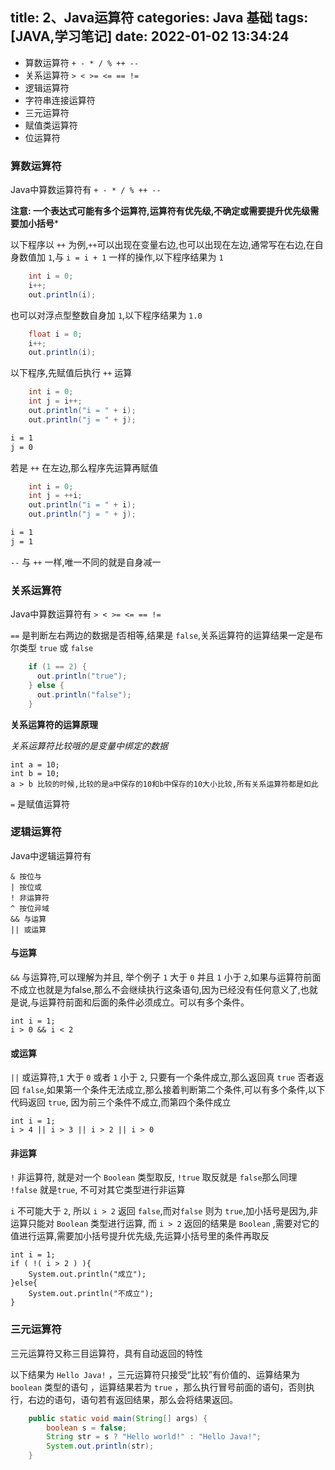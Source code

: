 title: 2、Java运算符
categories: Java 基础
tags: [JAVA,学习笔记]
date: 2022-01-02 13:34:24
---
 * 算数运算符 `+ - * / % ++ --`
 * 关系运算符 `> < >= <= == !=`
 * 逻辑运算符
 * 字符串连接运算符
 * 三元运算符
 * 赋值类运算符
 * 位运算符


### 算数运算符


Java中算数运算符有 `+ - * / % ++ --`

**注意: 一个表达式可能有多个运算符,运算符有优先级,不确定或需要提升优先级需要加小括号***

以下程序以 `++` 为例,`++`可以出现在变量右边,也可以出现在左边,通常写在右边,在自身数值加 `1`,与 `i = i + 1` 一样的操作,以下程序结果为 `1`

```Java
    int i = 0;
    i++;
    out.println(i);
```
也可以对浮点型整数自身加 `1`,以下程序结果为 `1.0`

```Java
    float i = 0;
    i++;
    out.println(i);
```

以下程序,先赋值后执行 `++` 运算
```Java
    int i = 0;
    int j = i++;
    out.println("i = " + i);
    out.println("j = " + j);
```
```cmd
i = 1
j = 0
```
若是 `++` 在左边,那么程序先运算再赋值
```Java
    int i = 0;
    int j = ++i;
    out.println("i = " + i);
    out.println("j = " + j);
```
```cmd
i = 1
j = 1
```
`--` 与 `++` 一样,唯一不同的就是自身减一


### 关系运算符

Java中算数运算符有 `> < >= <= == !=`

`==` 是判断左右两边的数据是否相等,结果是 `false`,关系运算符的运算结果一定是布尔类型 `true` 或 `false`

``` Java
    if (1 == 2) {
      out.println("true");
    } else {
      out.println("false");
    }
```

**关系运算符的运算原理**

*关系运算符比较哦的是变量中绑定的数据*


    int a = 10;
    int b = 10;
    a > b 比较的时候,比较的是a中保存的10和b中保存的10大小比较,所有关系运算符都是如此

`=` 是赋值运算符



### 逻辑运算符

Java中逻辑运算符有 

    & 按位与
    | 按位或
    ! 非运算符
    ^ 按位异域
    && 与运算
    || 或运算

#### 与运算

`&&` 与运算符,可以理解为并且, 举个例子 `1` 大于 `0` 并且  `1` 小于 `2`,如果与运算符前面不成立也就是为false,那么不会继续执行这条语句,因为已经没有任何意义了,也就是说,与运算符前面和后面的条件必须成立。可以有多个条件。

    int i = 1;
    i > 0 && i < 2


#### 或运算

`||` 或运算符,`1` 大于 `0` 或者  `1` 小于 `2`, 只要有一个条件成立,那么返回真 `true` 否者返回 `false`,如果第一个条件无法成立,那么接着判断第二个条件,可以有多个条件,以下代码返回 `true`, 因为前三个条件不成立,而第四个条件成立

    int i = 1;
    i > 4 || i > 3 || i > 2 || i > 0 


#### 非运算

`!` 非运算符, 就是对一个 `Boolean` 类型取反, `!true` 取反就是 `false`那么同理 `!false` 就是`true`,  不可对其它类型进行非运算

`i` 不可能大于 `2`, 所以 `i > 2` 返回 `false`,而对`false` 则为 `true`,加小括号是因为,非运算只能对 `Boolean` 类型进行运算, 而 `i > 2` 返回的结果是 `Boolean` ,需要对它的值进行运算,需要加小括号提升优先级,先运算小括号里的条件再取反  

    int i = 1;
    if ( !( i > 2 ) ){
        System.out.println("成立");
    }else{
        System.out.println("不成立");
    }


### 三元运算符

三元运算符又称三目运算符，具有自动返回的特性

以下结果为 `Hello Java!` ，三元运算符只接受“比较”有价值的、运算结果为 `boolean` 类型的语句
，运算结果若为 `true` ，那么执行冒号前面的语句，否则执行，右边的语句，语句若有返回结果，那么会将结果返回。

```Java
    public static void main(String[] args) {
        boolean s = false;
        String str = s ? "Hello world!" : "Hello Java!";
        System.out.println(str);
    }
```
